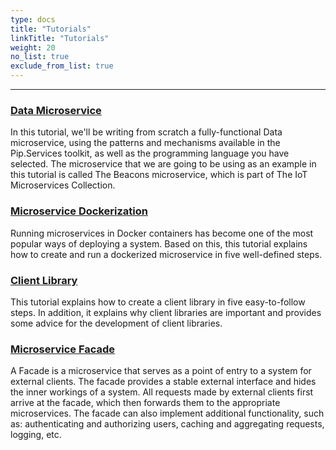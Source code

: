 ```yaml
---
type: docs
title: "Tutorials"
linkTitle: "Tutorials" 
weight: 20
no_list: true
exclude_from_list: true
---
```

---


### [Data Microservice](data_microservice)

In this tutorial, we'll be writing from scratch a fully-functional Data microservice, using the patterns and mechanisms available in the Pip.Services toolkit, as well as the programming language you have selected. The microservice that we are going to be using as an example in this tutorial is called The Beacons microservice, which is part of The IoT Microservices Collection.


### [Microservice Dockerization](microservice_dockerization)

Running microservices in Docker containers has become one of the most popular ways of deploying a system. Based on this, this tutorial explains how to create and run a dockerized microservice in five well-defined steps.

### [Client Library](client_library)

This tutorial explains how to create a client library in five easy-to-follow steps. In addition, it explains why client libraries are important and provides some advice for the development of client libraries.

### [Microservice Facade](microservice_facade)

A Facade is a microservice that serves as a point of entry to a system for external clients. The facade provides a stable external interface and hides the inner workings of a system. All requests made by external clients first arrive at the facade, which then forwards them to the appropriate microservices. The facade can also implement additional functionality, such as: authenticating and authorizing users, caching and aggregating requests, logging, etc.
